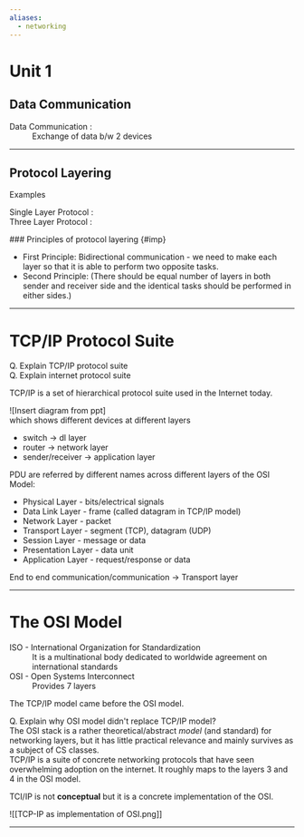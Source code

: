 ```yaml
---
aliases:
  - networking
---
```

# Unit 1

## Data Communication

<dl> 
<dt>Data Communication :</dt>
<dd>Exchange of data b/w 2 devices</dd>
</dl>

---

## Protocol Layering

Examples 
<dl> 
<dt>Single Layer Protocol : </dt>
<dt>Three Layer Protocol : </dt>
</dl>
### Principles of protocol layering {#imp}

- First Principle: Bidirectional communication - we need to make each layer so that it is able to perform two opposite tasks.
- Second Principle: (There should be equal number of layers in both sender and receiver side and the identical tasks should be performed in either sides.)

---

# TCP/IP Protocol Suite

Q. Explain TCP/IP protocol suite  
Q. Explain internet protocol suite

TCP/IP is a set of hierarchical protocol suite used in the Internet today.

![Insert diagram from ppt]  
which shows different devices at different layers
- switch → dl layer
- router → network layer
- sender/receiver → application layer

PDU are referred by different names across different layers of the OSI Model: 
- Physical Layer - bits/electrical signals
- Data Link Layer - frame (called datagram in TCP/IP model)
- Network Layer - packet
- Transport Layer - segment (TCP), datagram (UDP)
- Session Layer - message or data 
- Presentation Layer - data unit
- Application Layer - request/response or data

End to end communication/communication → Transport layer

---

# The OSI Model

<dl>
<dt>ISO - International Organization for Standardization </dt>
<dd>It is a multinational body dedicated to worldwide agreement on international standards</dd>
<dt>OSI - Open Systems Interconnect</dt>
<dd>Provides 7 layers</dd>
</dl>

The TCP/IP model came before the OSI model.

Q. Explain why OSI model didn't replace TCP/IP model?  
The OSI stack is a rather theoretical/abstract _model_ (and standard) for networking layers, but it has little practical relevance and mainly survives as a subject of CS classes.  
TCP/IP is a suite of concrete networking protocols that have seen overwhelming adoption on the internet. It roughly maps to the layers 3 and 4 in the OSI model.  

TCI/IP is not **conceptual** but it is a concrete implementation of the OSI.

![[TCP-IP as implementation of OSI.png]]

---







